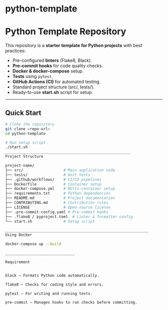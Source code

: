 # python-template
# Python Template Repository

This repository is a **starter template for Python projects** with best practices:
- Pre-configured **linters** (Flake8, Black).
- **Pre-commit hooks** for code quality checks.
- **Docker & docker-compose** setup.
- **Tests** using `pytest`.
- **GitHub Actions (CI)** for automated testing.
- Standard project structure (src/, tests/).
- Ready-to-use **start.sh** script for setup.

---

## **Quick Start**

```bash
# Clone the repository
git clone <repo-url>
cd python-template

# Run setup script
./start.sh
________________________________________________________
Project Structure

project-name/
├── src/                  # Main application code
├── tests/                # Unit tests
├── .github/workflows/    # CI/CD pipelines
├── Dockerfile            # Container setup
├── docker-compose.yml    # Multi-container setup
├── requirements.txt      # Python dependencies
├── README.md             # Project documentation
├── CONTRIBUTING.md       # Contribution rules
├── LICENSE               # Open-source license
├── .pre-commit-config.yaml # Pre-commit hooks
├── .flake8 / pyproject.toml  # Linter & formatter config
└── start.sh              # Setup script

________________________________________________________________
Using Docker

docker-compose up --build

_______________________________

Requirement


black – Formats Python code automatically.

flake8 – Checks for coding style and errors.

pytest – For writing and running tests.

pre-commit – Manages hooks to run checks before committing.